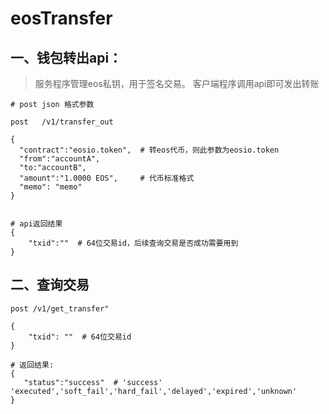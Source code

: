 # eosTransfer


## 一、钱包转出api：

> 服务程序管理eos私钥，用于签名交易。 客户端程序调用api即可发出转账

```
# post json 格式参数

post   /v1/transfer_out

{
  "contract":"eosio.token",  # 转eos代币，则此参数为eosio.token
  "from":"accountA",
  "to:"accountB",
  "amount":"1.0000 EOS",     # 代币标准格式
  "memo": "memo"
}


# api返回结果
{
    "txid":""  # 64位交易id，后续查询交易是否成功需要用到
}

```


## 二、查询交易


```
post /v1/get_transfer"

{
    "txid": ""  # 64位交易id
}

# 返回结果:
{
   "status":"success"  # 'success' 'executed','soft_fail','hard_fail','delayed','expired','unknown'
}
```
